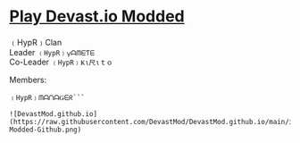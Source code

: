 # <a href="https://devastmod.github.io/" class="button big">Play Devast.io Modded</a>
﹙HypR﹚Clan  
 Leader  ```﹙HypR﹚𐍅ᗩᗰᗴƬᗴ```  
Co-Leader  ```﹙HypR﹚Ҝι尺ιｔｏ``` 
  
Members:   
 ```﹙HypR﹚𝕄𝕀𝕏  
 ﹙HypR﹚ᗰᗩᑎᗩǤᗴᖇ```  

![DevastMod.github.io](https://raw.githubusercontent.com/DevastMod/DevastMod.github.io/main/img/HypR-Modded-Github.png)
